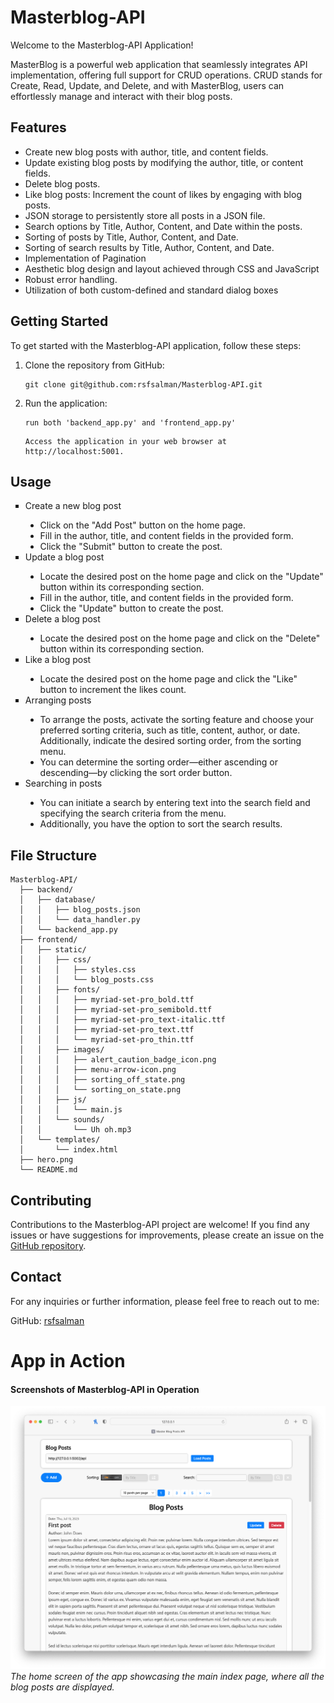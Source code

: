 # Masterblog-API

Welcome to the Masterblog-API Application!

MasterBlog is a powerful web application that seamlessly integrates API implementation, offering full support for CRUD operations. CRUD stands for Create, Read, Update, and Delete, and with MasterBlog, users can effortlessly manage and interact with their blog posts.

## Features

- Create new blog posts with author, title, and content fields.
- Update existing blog posts by modifying the author, title, or content fields.
- Delete blog posts.
- Like blog posts: Increment the count of likes by engaging with blog posts.
- JSON storage to persistently store all posts in a JSON file.
- Search options by Title, Author, Content, and Date within the posts.
- Sorting of posts by Title, Author, Content, and Date.
- Sorting of search results by Title, Author, Content, and Date.
- Implementation of Pagination
- Aesthetic blog design and layout achieved through CSS and JavaScript
- Robust error handling.
- Utilization of both custom-defined and standard dialog boxes

## Getting Started

To get started with the Masterblog-API application, follow these steps:

1. Clone the repository from GitHub:

   ```shell
   git clone git@github.com:rsfsalman/Masterblog-API.git
   ```
   
2. Run the application:
   ```shell
   run both 'backend_app.py' and 'frontend_app.py'
   ```
   ```shell
   Access the application in your web browser at http://localhost:5001.
   ```
## Usage

<ul style="list-style-type:square">
   <li>Create a new blog post</li>
   <ul style="list-style-type:disc">
      <li>Click on the "Add Post" button on the home page.</li>
      <li>Fill in the author, title, and content fields in the provided form.</li>
      <li>Click the "Submit" button to create the post.</li>
   </ul>

   <li>Update a blog post</li>
   <ul style="list-style-type:disc">
      <li>Locate the desired post on the home page and click on the "Update" button within its corresponding section.</li>
      <li>Fill in the author, title, and content fields in the provided form.</li>
      <li>Click the "Update" button to create the post.</li>
   </ul>

   <li>Delete a blog post</li>
   <ul style="list-style-type:disc">
      <li>Locate the desired post on the home page and click on the "Delete" button within its corresponding section.</li>
   </ul>

   <li>Like a blog post</li>
   <ul style="list-style-type:disc">
      <li>Locate the desired post on the home page and click the "Like" button to increment the likes count.</li>
   </ul>
   <li>Arranging posts</li>
    <ul style="list-style-type:disc">
        <li>To arrange the posts, activate the sorting feature and choose your preferred sorting criteria, such as title, content, author, or date. Additionally, indicate the desired sorting order, from the sorting menu.</li>
        <li>You can determine the sorting order—either ascending or descending—by clicking the sort order button.</li>
    </ul>
    <li>Searching in posts</li>
    <ul style="list-style-type:disc">
        <li>You can initiate a search by entering text into the search field and specifying the search criteria from the menu.</li>
        <li>Additionally, you have the option to sort the search results.</li>    
    </ul>
</ul>

## File Structure
```shell
Masterblog-API/
  ├── backend/
  │   ├── database/
  │   │   ├── blog_posts.json
  │   │   └── data_handler.py
  │   └── backend_app.py
  ├── frontend/
  │   ├── static/
  │   │   ├── css/
  │   │   │   ├── styles.css
  │   │   │   └── blog_posts.css
  │   │   ├── fonts/
  │   │   │   ├── myriad-set-pro_bold.ttf
  │   │   │   ├── myriad-set-pro_semibold.ttf
  │   │   │   ├── myriad-set-pro_text-italic.ttf
  │   │   │   ├── myriad-set-pro_text.ttf
  │   │   │   └── myriad-set-pro_thin.ttf
  │   │   ├── images/
  │   │   │   ├── alert_caution_badge_icon.png
  │   │   │   ├── menu-arrow-icon.png
  │   │   │   ├── sorting_off_state.png
  │   │   │   └── sorting_on_state.png
  │   │   ├── js/
  │   │   │   └── main.js
  │   │   └── sounds/
  │   │       └── Uh oh.mp3
  │   └── templates/
  │       └── index.html
  ├── hero.png
  └── README.md
```

## Contributing
Contributions to the Masterblog-API project are welcome! If you find any issues or have suggestions for improvements, 
please create an issue on the [GitHub repository](https://github.com/rsfsalman/Masterblog-API/issues).

## Contact
For any inquiries or further information, please feel free to reach out to me:

GitHub: [rsfsalman](https://github.com/rsfsalman)

# App in Action
#### Screenshots of Masterblog-API in Operation
![Screenshot 1](hero.png)
*The home screen of the app showcasing the main index page, where all the blog posts are displayed.*
<br>
<br>
